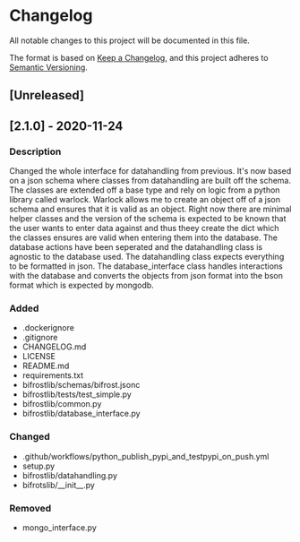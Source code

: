 # Changelog
All notable changes to this project will be documented in this file.

The format is based on [Keep a Changelog](https://keepachangelog.com/en/1.0.0/),
and this project adheres to [Semantic Versioning](https://semver.org/spec/v2.0.0.html).

## [Unreleased]

## [2.1.0] - 2020-11-24
### Description
Changed the whole interface for datahandling from previous. It's now based on a json schema where classes from datahandling are built off the schema. The classes are extended off a base type and rely on logic from a python library called warlock. Warlock allows me to create an object off of a json schema and ensures that it is valid as an object. Right now there are minimal helper classes and the version of the schema is expected to be known that the user wants to enter data against and thus theey create the dict which the classes ensures are valid when entering them into the database. The database actions have been seperated and the datahandling class is agnostic to the database used. The datahandling class expects everything to be formatted in json. The database_interface class handles interactions with the database and converts the objects from json format into the bson format which is expected by mongodb. 

### Added
- .dockerignore
- .gitignore
- CHANGELOG.md
- LICENSE
- README.md
- requirements.txt
- bifrostlib/schemas/bifrost.jsonc
- bifrostlib/tests/test_simple.py
- bifrostlib/common.py
- bifrostlib/database_interface.py

### Changed
- .github/workflows/python_publish_pypi_and_testpypi_on_push.yml
- setup.py
- bifrostlib/datahandling.py
- bifrotslib/\_\_init\_\_.py

### Removed
- mongo_interface.py